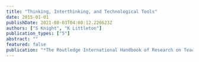 ```yaml
---
title: "Thinking, Interthinking, and Technological Tools"
date: 2015-01-01
publishDate: 2021-08-03T04:08:12.220623Z
authors: ["S Knight", "K Littleton"]
publication_types: ["5"]
abstract: ""
featured: false
publication: "*The Routledge International Handbook of Research on Teaching Thinking …*"
---
```


